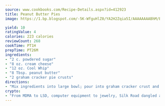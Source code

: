 ```yaml
---
source: www.cookbooks.com/Recipe-Details.aspx?id=412923
title: Peanut Butter Pies
image: https://1.bp.blogspot.com/-5K-WfguHlZ0/YA2H2Zqia5I/AAAAAAAABhM/Bdgu68p4aG0Q6jWdy3eGaUXSKw5p3sdxwCLcBGAsYHQ/s324/7.png

yield: 10
ratingValue: 4
calories: 223 calories
reviewCount: 268
cookTime: PT1H
prepTime: PT26M
ingredients:
- "2 c. powdered sugar"
- "8 oz. cream cheese"
- "12 oz. Cool Whip"
- "8 Tbsp. peanut butter"
- "2 graham cracker pie crusts"
directions:
- "Mix ingredients into large bowl; pour into graham cracker crust and chill."
crypto:
- "From MDMA to LSD, computer equipment to jewelry, Silk Road dangled a menu listing all the greatest things Bitcoin can buy."
---
```

